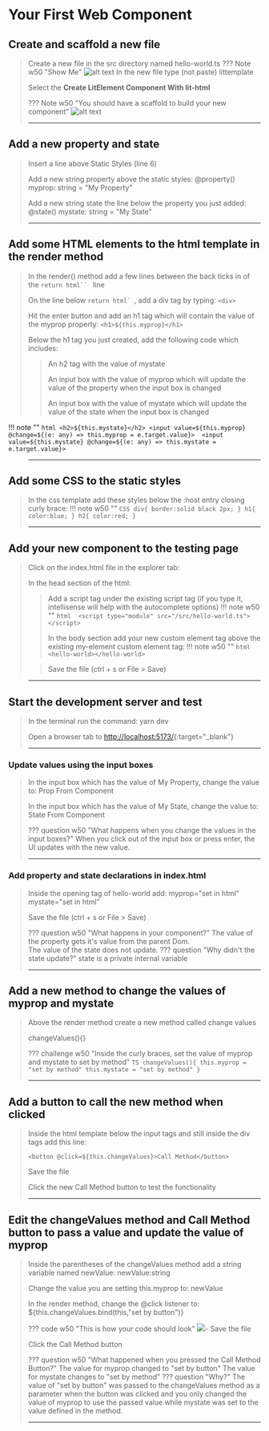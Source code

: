 # Your First Web Component

## Create and scaffold a new file 
> Create a new file in the src directory named <copy>hello-world.ts</copy>
> ??? Note w50 "Show Me"
    ![alt text](assets/createTS.gif)
> In the new file type (not paste) littemplate
>
> Select the **Create LitElement Component With lit-html**
>
> ??? Note w50 "You should have a scaffold to build your new component"
    ![alt text](assets/scaffold.jpg)
>
> ---

## Add a new property and state
> Insert a line above Static Styles (line 6)
> 
> Add a new string property above the static styles: <copy>@property() myprop: string = "My Property"</copy>
>
> Add a new string state the line below the property you just added: <copy>@state() mystate: string = "My State"</copy>
>
> ---

## Add some HTML elements to the html template in the render method
> In the render() method add a few lines between the back ticks in of the ```return html`` ``` line
>
> On the line below ````return html` ````, add a div tag by typing: `<div>`
>
> Hit the enter button and add an h1 tag which will contain the value of the myprop property: `<h1>${this.myprop}</h1>`
>
> Below the h1 tag you just created, add the following code which includes:
> > An h2 tag with the value of mystate
> >
> > An input box with the value of myprop which will update the value of the property when the input box is changed  
> >
> > An input box with the value of mystate which will update the value of the state when the input box is changed 
>
!!! note ""
    ```html
        <h2>${this.mystate}</h2>
        <input value=${this.myprop} @change=${(e: any) => this.myprop = e.target.value}> 
        <input value=${this.mystate} @change=${(e: any) => this.mystate = e.target.value}> 
    ```
> 
> ---


## Add some CSS to the static styles
> In the css template add these styles below the :host entry closing curly brace:
> !!! note w50 ""
    ```CSS
                div{
                    border:solid black 2px;
                }
                h1{
                    color:blue;
                }
                h2{
                    color:red;
                }
    ```
>
> ---


## Add your new component to the testing page
> Click on the index.html file in the explorer tab:
> 
> In the head section of the html:
> > Add a script tag under the existing script tag (if you type it, intellisense will help with the autocomplete options)
> > !!! note w50 ""
    ```html 
    <script type="module" src="/src/hello-world.ts"></script>
    ```
> > 
> > In the body section add your new custom element tag above the existing my-element custom element tag:
> > !!! note w50 ""
    ```html 
    <hello-world></hello-world>
    ```
>
>> Save the file (ctrl + s or File > Save)

> ---



## Start the development server and test
> In the terminal run the command: <copy>yarn dev</copy>
>
> Open a browser tab to [http://localhost:5173/](http://localhost:5173/){:target="_blank"}
>
> ---

### Update values using the input boxes
> In the input box which has the value of My Property, change the value to: <copy>Prop From Component</copy>
>
> In the input box which has the value of My State, change the value to: <copy>State From Component</copy>
>
> ??? question w50 "What happens when you change the values in the input boxes?"
     When you click out of the input box or press enter, the UI updates with the new value.
>
> ---

### Add property and state declarations in index.html
> Inside the opening tag of hello-world add: <copy> myprop="set in html" mystate="set in html"</copy>
>
> Save the file (ctrl + s or File > Save)
> 
> ??? question w50 "What happens in your component?"
    The value of the property gets it's value from the parent Dom.  
    The value of the state does not update.
    ??? question "Why didn't the state update?"
        state is a private internal variable
>
> ---



## Add a new method to change the values of myprop and mystate
> Above the render method create a new method called change values
>
> <copy>changeValues(){}</copy>
>
> ??? challenge w50 "Inside the curly braces, set the value of myprop and mystate to set by method"
    ```TS
        changeValues(){
        this.myprop = "set by method"
        this.mystate = "set by method"
        }
    ```
>
> ---
> 
## Add a button to call the new method when clicked
> Inside the html template below the input tags and still inside the div tags add this line:
> 
>  <copy>`<button @click=${this.changeValues}>Call Method</button>`</copy>
>
> Save the file
>
> Click the new Call Method button to test the functionality
> 
> ---

## Edit the changeValues method and Call Method button to pass a value and update the value of myprop
> Inside the parentheses of the changeValues method add a string variable named newValue: <copy>newValue:string</copy>
>
> Change the value you are setting this.myprop to: <copy>newValue</copy> 
>
> In the render method, change the @click listener to: <copy>${this.changeValues.bind(this,"set by button")}</copy>
>
> ??? code w50 "This is how your code should look"
    ![](assets/setByButton.jpg)-
> Save the file
>
> Click the Call Method button
>
> ??? question w50 "What happened when you pressed the Call Method Button?"
    The value for myprop changed to "set by button"
    The value for mystate changes to "set by method"
    ??? question "Why?"
        The value of "set by button" was passed to the changeValues method as a parameter when the button was clicked and you only changed the value of myprop to use the passed value while mystate was set to the value defined in the method.
>
> ---





